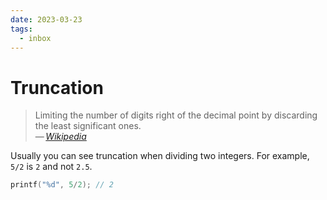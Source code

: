 ```yaml
---
date: 2023-03-23
tags:
  - inbox
---
```


# Truncation

> Limiting the number of digits right of the decimal point by discarding the
> least significant ones.\
> — <cite>[Wikipedia](https://en.wikipedia.org/wiki/Truncation)</cite>

Usually you can see truncation when dividing two integers. For example, `5/2` is
`2` and not `2.5`.

```c
printf("%d", 5/2); // 2
```
